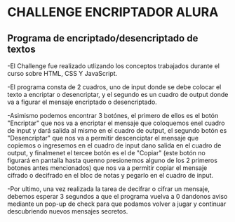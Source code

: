 <h1>CHALLENGE ENCRIPTADOR ALURA</h1>
<h2>Programa de encriptado/desencriptado de textos</h2>

-El Challenge fue realizado utlizando los conceptos trabajados durante el curso sobre HTML, CSS Y JavaScript.

-El programa consta de 2 cuadros, uno de input donde se debe colocar el texto a encriptar o desencriptar, y el segundo es un cuadro de output
donde va a figurar el mensaje encriptado o desencriptado.

-Asimismo podemos encontrar 3 botónes, el primero de ellos es el botón "Encriptar" que nos va a encriptar el mensaje que coloquemos enel cuadro de input y dará salida al mismo en el
cuadro de output, el segundo botón es "Desencriptar" que nos va a permitir descenciptar el mensaje que copiemos o ingresemos en el cuadro de input dano salida en el cuadro de output,
y finalmenet el tercee botón es el de "Copiar" (este botón no figurará en pantalla hasta quenno presionemos alguno de los 2 primeros botones antes mencionados)
que nos va a permitir copiar el mensaje cifrado o decifrado en el bloc de notas y pegarlo en el cuadro de input.

-Por ultimo, una vez realizada la tarea de decifrar o cifrar un mensaje, debemos esperar 3 segundos a que el programa vuelva a 0 dandonos aviso mediante un pop-up de check para que podamos
volver a jugar  y continuar descubriendo nuevos mensajes secretos.
